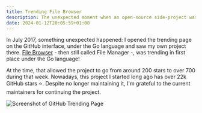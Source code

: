 ```yaml
---
title: Trending File Browser
description: The unexpected moment when an open-source side-project was trending in GitHub in 2017.
date: 2024-01-12T20:05:59+01:00
---
```


In July 2017, something unexpected happened: I opened the trending page on the GitHub interface, under the Go language and saw my own project there. [File Browser](https://github.com/filebrowser/filebrowser) - then still called File Manager -, was trending in first place under the Go language!

At the time, that allowed the project to go from around 200 stars to over 700 during that week. Nowadays, this project I started long ago has over 22k GitHub stars ⭐️. Despite no longer maintaining it, I'm grateful to the current maintainers for continuing the project.

![Screenshot of GitHub Trending Page](/2024/01/12/trending-filebrowser/screenshot.jpeg?class=fw)
